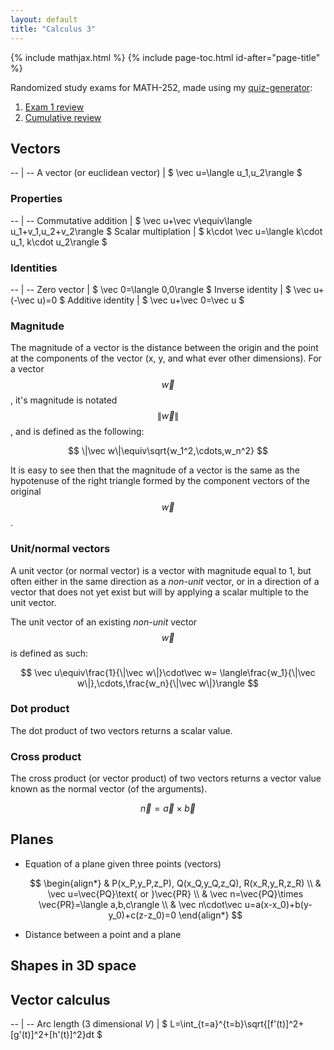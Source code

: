 ```yaml
---
layout: default
title: "Calculus 3"
---
```


{% include mathjax.html %}
{% include page-toc.html id-after="page-title" %}

Randomized study exams for MATH-252, made using my [quiz-generator](github.com://SweedJesus/quiz-generator):

1. [Exam 1 review](exam01-review.pdf)
1. [Cumulative review](cumulative-review.pdf)

## Vectors

-- | --
A vector (or euclidean vector) | $ \vec u=\langle u_1,u_2\rangle $

### Properties

-- | --
Commutative addition | $ \vec u+\vec v\equiv\langle u_1+v_1,u_2+v_2\rangle $
Scalar multiplation | $ k\cdot \vec u=\langle k\cdot u_1, k\cdot u_2\rangle $

### Identities

-- | --
Zero vector | $ \vec 0=\langle 0,0\rangle $
Inverse identity | $ \vec u+(-\vec u)=0 $
Additive identity | $ \vec u+\vec 0=\vec u $

### Magnitude

The magnitude of a vector is the distance between the origin and the point at
the components of the vector (x, y, and what ever other dimensions). For a
vector $$ \vec w $$, it's magnitude is notated $$ \|\vec w\| $$, and is defined
as the following:

$$
\|\vec w\|\equiv\sqrt{w_1^2,\cdots,w_n^2}
$$

It is easy to see then that the magnitude of a vector is the same as the
hypotenuse of the right triangle formed by the component vectors of the original
$$ \vec w $$.

### Unit/normal vectors

A unit vector (or normal vector) is a vector with magnitude equal to 1, but
often either in the same direction as a *non-unit* vector, or in a direction of
a vector that does not yet exist but will by applying a scalar multiple to the
unit vector.

The unit vector of an existing *non-unit* vector $$ \vec w $$ is defined as
such:

$$
\vec u\equiv\frac{1}{\|\vec w\|}\cdot\vec w=
\langle\frac{w_1}{\|\vec w\|},\cdots,\frac{w_n}{\|\vec w\|}\rangle
$$

### Dot product

The dot product of two vectors returns a scalar value.

### Cross product

The cross product (or vector product) of two vectors returns a vector value
known as the normal vector (of the arguments).

$$
\vec n=\vec a\times \vec b
$$

## Planes

- Equation of a plane given three points (vectors)

    $$
    \begin{align*}
    & P(x_P,y_P,z_P), Q(x_Q,y_Q,z_Q), R(x_R,y_R,z_R) \\
    & \vec u=\vec{PQ}\text{ or }\vec{PR} \\
    & \vec n=\vec{PQ}\times \vec{PR}=\langle a,b,c\rangle \\
    & \vec n\cdot\vec u=a(x-x_0)+b(y-y_0)+c(z-z_0)=0
    \end{align*}
    $$

- Distance between a point and a plane

## Shapes in 3D space

## Vector calculus

-- | --
Arc length (3 dimensional *V*) | $ L=\int_{t=a}^{t=b}\sqrt{[f'(t)]^2+[g'(t)]^2+[h'(t)]^2}dt $

